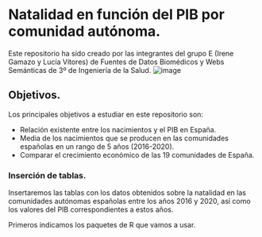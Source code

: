 # Natalidad en función del PIB por comunidad autónoma. 
Este repositorio ha sido creado por las integrantes del grupo E (Irene Gamazo y Lucía Vítores) de Fuentes de Datos Biomédicos y Webs Semánticas de 3º de Ingeniería de la Salud.
![image](https://user-images.githubusercontent.com/80346455/142169799-eea4b643-6780-4378-9dc5-389676c05108.png)

## Objetivos. 
Los principales objetivos a estudiar en este repositorio son:

+ Relación existente entre los nacimientos y el PIB en España. 
+ Media de los nacimientos que se producen en las comunidades españolas en un rango de 5 años (2016-2020).
+ Comparar el crecimiento económico de las 19 comunidades de España.

### __Inserción de tablas.__
Insertaremos las tablas con los datos obtenidos sobre la natalidad en las comunidades autónomas españolas entre los años 2016 y 2020, así como los valores del PIB correspondientes a estos años. 

Primeros indicamos los paquetes de R que vamos a usar. 
